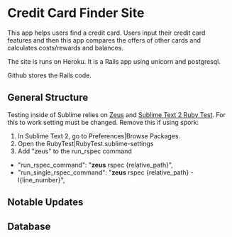 # Credit Card Finder Site

This app helps users find a credit card. Users input their credit card features and then this app compares the offers of other cards and calculates costs/rewards and balances.

The site is runs on Heroku. It is a Rails app using unicorn and postgresql.

Github stores the Rails code.

## General Structure
Testing inside of Sublime relies on [Zeus](https://github.com/burke/zeus) and [Sublime Text 2 Ruby Test](https://github.com/maltize/sublime-text-2-ruby-tests/). For this to work setting must be changed. Remove this if using spork:

1. In Sublime Text 2, go to Preferences|Browse Packages.
2. Open the RubyTest|RubyTest.sublime-settings
3. Add "zeus" to the run_rspec command
  * "run_rspec_command": "**zeus** rspec {relative_path}",
  * "run_single_rspec_command": "**zeus** rspec {relative_path} -l{line_number}",


 
## Notable Updates


## Database
